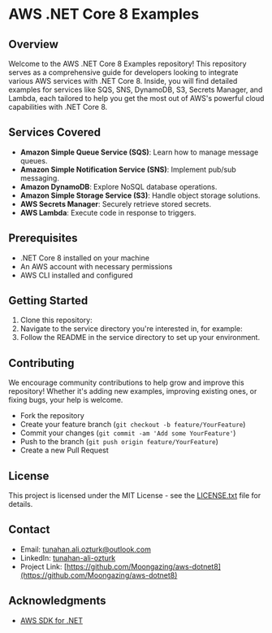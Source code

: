 # AWS .NET Core 8 Examples

## Overview

Welcome to the AWS .NET Core 8 Examples repository! This repository serves as a comprehensive guide for developers looking to integrate various AWS services with .NET Core 8. Inside, you will find detailed examples for services like SQS, SNS, DynamoDB, S3, Secrets Manager, and Lambda, each tailored to help you get the most out of AWS's powerful cloud capabilities with .NET Core 8.

## Services Covered

- **Amazon Simple Queue Service (SQS)**: Learn how to manage message queues.
- **Amazon Simple Notification Service (SNS)**: Implement pub/sub messaging.
- **Amazon DynamoDB**: Explore NoSQL database operations.
- **Amazon Simple Storage Service (S3)**: Handle object storage solutions.
- **AWS Secrets Manager**: Securely retrieve stored secrets.
- **AWS Lambda**: Execute code in response to triggers.

## Prerequisites

- .NET Core 8 installed on your machine
- An AWS account with necessary permissions
- AWS CLI installed and configured

## Getting Started

1. Clone this repository:
2. Navigate to the service directory you're interested in, for example:
3. Follow the README in the service directory to set up your environment.

## Contributing

We encourage community contributions to help grow and improve this repository! Whether it's adding new examples, improving existing ones, or fixing bugs, your help is welcome.

- Fork the repository
- Create your feature branch (`git checkout -b feature/YourFeature`)
- Commit your changes (`git commit -am 'Add some YourFeature'`)
- Push to the branch (`git push origin feature/YourFeature`)
- Create a new Pull Request

## License

This project is licensed under the MIT License - see the [LICENSE.txt](LICENSE.txt) file for details.

## Contact
- Email: [tunahan.ali.ozturk@outlook.com](mailto:tunahan.ali.ozturk@outlook.com)
- LinkedIn: [tunahan-ali-ozturk](https://www.linkedin.com/in/tunahan-ali-ozturk)
- Project Link: [https://github.com/Moongazing/aws-dotnet8](https://github.com/Moongazing/aws-dotnet8)

## Acknowledgments

- [AWS SDK for .NET](https://aws.amazon.com/sdk-for-net/)
